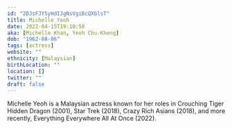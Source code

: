 ```yaml
---
id: "2DJsFJY5yHdIJgNsVgiBcQXblsT"
title: Michelle Yeoh
date: 2022-04-15T19:10:58
aka: [Michelle Khan, Yeoh Chu-Kheng]
dob: "1962-08-06"
tags: [actress]
website: ""
ethnicity: [Malaysian]
birthLocation: ""
location: []
twitter: ""
draft: false
---
```


Michelle Yeoh is a Malaysian actress known for her roles in Crouching Tiger
Hidden Dragon (2001), Star Trek (2018), Crazy Rich Asians (2018), and more
recently, Everything Everywhere All At Once (2022).
